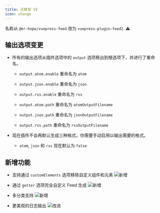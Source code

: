 ```yaml
---
title: 迁移至 V2
icon: change
---
```


名称从 `@mr-hope/vuepress-feed` 改为 `vuepress-plugin-feed2`. ⚠

## 输出选项变更

- 所有的输出选项从插件选项中的 `output` 选项移出到根选项下，并进行了重命名。

  - `output.atom.enable` 重命名为 `atom`

  - `output.json.enable` 重命名为 `json`

  - `output.rss.enable` 重命名为 `rss`

  - `output.atom.path` 重命名为 `atomOutputFilename`

  - `output.json.path` 重命名为 `jsonOutputFilename`

  - `output.rss.path` 重命名为 `rssOutputFilename`

- 现在插件不会再默认生成三种格式，你需要手动启用以输出需要的格式。

  - `atom`, `json` 和 `rss` 现在默认为 `false`

## 新增功能

- 支持通过 `customElements` 选项移除自定义组件和元素 ![新增](https://img.shields.io/badge/-新增-brightgreen)

- 通过 `getter` 选项完全自定义 Feed 生成 ![新增](https://img.shields.io/badge/-新增-brightgreen)

- 多分类支持 ![新增](https://img.shields.io/badge/-新增-brightgreen)

- 更美观的日志输出 ![改进](https://img.shields.io/badge/-改进-blue)
